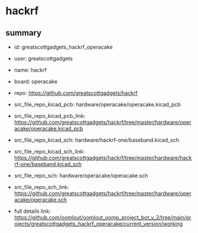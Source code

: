 # hackrf
 
## summary 
* id: greatscottgadgets_hackrf_operacake
* user: greatscottgadgets
* name: hackrf
* board: operacake
* repo: https://github.com/greatscottgadgets/hackrf
* src_file_repo_kicad_pcb: hardware/operacake/operacake.kicad_pcb
* src_file_repo_kicad_pcb_link: https://github.com/greatscottgadgets/hackrf/tree/master/hardware/operacake/operacake.kicad_pcb
* src_file_repo_kicad_sch: hardware/hackrf-one/baseband.kicad_sch
* src_file_repo_kicad_sch_link: https://github.com/greatscottgadgets/hackrf/tree/master/hardware/hackrf-one/baseband.kicad_sch

* src_file_repo_sch: hardware/operacake/operacake.sch
* src_file_repo_sch_link: https://github.com/greatscottgadgets/hackrf/tree/master/hardware/operacake/operacake.sch
* full details link: https://github.com/oomlout/oomlout_oomp_project_bot_v_2/tree/main/projects/greatscottgadgets_hackrf_operacake/current_version/working  







